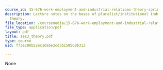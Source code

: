 ```yaml
---
course_id: 15-676-work-employment-and-industrial-relations-theory-spring-2008
description: Lecture notes on the bases of pluralist/institutional industrial relations
  theory.
file_location: /coursemedia/15-676-work-employment-and-industrial-relations-theory-spring-2008/f73ec80b52ec10abe3cd5b158568b313_ses3_theory.pdf
file_type: application/pdf
layout: pdf
title: ses3_theory.pdf
type: course
uid: f73ec80b52ec10abe3cd5b158568b313

---
```

None